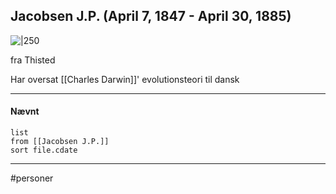 ## Jacobsen J.P. (April 7, 1847 - April 30, 1885)

![|250](https://external-content.duckduckgo.com/iu/?u=https%3A%2F%2Ftse1.mm.bing.net%2Fth%3Fid%3DOIP.Iv3KNuuAuUlmAhwrNnrMsgHaKp%26pid%3DApi&f=1)

fra Thisted

Har oversat [[Charles Darwin]]' evolutionsteori til dansk

---
#### Nævnt
```dataview 
list
from [[Jacobsen J.P.]]
sort file.cdate
```
---
#personer


